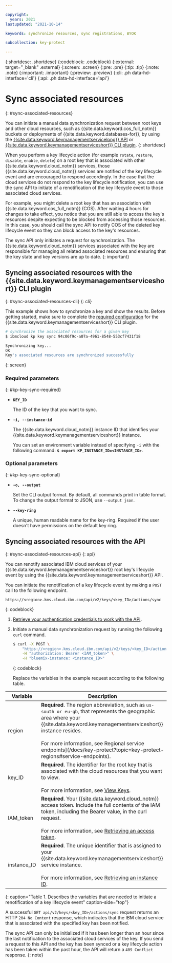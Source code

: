 ```yaml
---

copyright:
  years: 2021
lastupdated: "2021-10-14"

keywords: synchronize resources, sync registrations, BYOK

subcollection: key-protect

---
```


{:shortdesc: .shortdesc}
{:codeblock: .codeblock}
{:external: target="_blank" .external}
{:screen: .screen}
{:pre: .pre}
{:tip: .tip}
{:note: .note}
{:important: .important}
{:preview: .preview}
{:cli: .ph data-hd-interface='cli'}
{:api: .ph data-hd-interface='api'}

# Sync associated resources
{: #sync-associated-resources}

You can initiate a manual data synchronization request between root keys
and other cloud resources, such as {{site.data.keyword.cos_full_notm}} buckets or deployments of {{site.data.keyword.databases-for}}, by using the
[{{site.data.keyword.keymanagementservicelong}} API](/apidocs/key-protect) or [{{site.data.keyword.keymanagementserviceshort}} CLI plugin](/docs/key-protect?topic=key-protect-cli-plugin-key-protect-cli-reference).
{: shortdesc}


When you perform a key lifecycle action (for example `rotate`, `restore`,
`disable`, `enable`, `delete`) on a root key that is associated with other
{{site.data.keyword.cloud_notm}} services, those {{site.data.keyword.cloud_notm}} services are notified of the key
lifecycle event and are encouraged to respond accordingly. In the case that
the cloud services do not respond to the key lifecycle notification, you can
use the sync API to initiate of a renotification of the key lifecycle event
to those associated cloud services.

For example, you might delete a root key that has an association with {{site.data.keyword.cos_full_notm}} (COS). After waiting 4 hours for changes to take
effect, you notice that you are still able to access the key's resources
despite expecting to be blocked from accessing those resources. In this case,
you should call the sync API to notify COS of the deleted key lifecycle
event so they can block access to the key's resources.

The sync API only initiates a request for synchronization. The {{site.data.keyword.cloud_notm}} services
associated with the key are responsible for managing all related associated
resources and ensuring that the key state and key versions are up to date.
{: important}

## Syncing associated resources with the {{site.data.keyword.keymanagementserviceshort}} CLI plugin
{: #sync-associated-resources-cli}
{: cli}

This example shows how to synchronize a key and show the results. Before getting started, make sure to complete the [required configuration](/docs/key-protect?topic=key-protect-set-up-cli) for the {{site.data.keyword.keymanagementserviceshort}} CLI plugin.

```sh
# synchronize the associated resources for a given key
$ ibmcloud kp key sync 94c06f9c-a07a-4961-8548-553cf7431f18

Synchronizing key...
OK
Key's associated resources are synchronized successfully
```
{: screen}

### Required parameters
{: #kp-key-sync-required}

* **`KEY_ID`**

   The ID of the key that you want to sync.

* **`-i, --instance-id`**

   The {{site.data.keyword.cloud_notm}} instance ID that identifies your {{site.data.keyword.keymanagementserviceshort}} instance.

   You can set an environment variable instead of specifying `-i` with the following command: **`$ export KP_INSTANCE_ID=<INSTANCE_ID>`**.

### Optional parameters
{: #kp-key-sync-optional}

* **`-o, --output`**

   Set the CLI output format. By default, all commands print in table format. To change the output format to JSON, use `--output json`.

* **`--key-ring`**

   A unique, human readable name for the key-ring. Required if the user doesn't have permissions on the default key ring.



## Syncing associated resources with the API
{: #sync-associated-resources-api}
{: api}

You can renotify associated IBM cloud services of your
{{site.data.keyword.keymanagementserviceshort}} root key's lifecycle event by
using the {{site.data.keyword.keymanagementserviceshort}} API.

You can initiate the renotification of a key lifecycle event by making a
`POST` call to the following endpoint.

```plaintext
https://<region>.kms.cloud.ibm.com/api/v2/keys/<key_ID>/actions/sync
```
{: codeblock}

1. [Retrieve your authentication credentials to work with the API](/docs/key-protect?topic=key-protect-set-up-api).

2. Initiate a manual data synchronization request by running the
    following `curl` command.

    ```sh
    $ curl -X POST \
        "https://<region>.kms.cloud.ibm.com/api/v2/keys/<key_ID>/actions/sync" \
        -H "authorization: Bearer <IAM_token>" \
        -H "bluemix-instance: <instance_ID>"
    ```
    {: codeblock}

    Replace the variables in the example request according to the following
    table.

|Variable|Description|
|--- |--- |
|region|**Required**. The region abbreviation, such as `us-south or eu-gb`, that represents the geographic area where your {{site.data.keyword.keymanagementserviceshort}} instance resides.<br><br>For more information, see Regional service endpoints](/docs/key-protect?topic=key-protect-regions#service-endpoints).|
|key_ID|**Required**. The identifier for the root key that is associated with the cloud resources that you want to view.<br><br>For more information, see [View Keys](/docs/key-protect?topic=key-protect-view-keys).|
|IAM_token|**Required**. Your {{site.data.keyword.cloud_notm}} access token. Include the full contents of the IAM token, including the Bearer value, in the curl request.<br><br>For more information, see [Retrieving an access token](/docs/key-protect?topic=key-protect-retrieve-access-token).|
|instance_ID|**Required**. The unique identifier that is assigned to your {{site.data.keyword.keymanagementserviceshort}} service instance.<br><br>For more information, see [Retrieving an instance ID](/docs/key-protect?topic=key-protect-retrieve-instance-ID).|
{: caption="Table 1. Describes the variables that are needed to initiate a renotification of a key lifecycle event" caption-side="top"}


A successful `GET api/v2/keys/<key_ID>/actions/sync` request returns an HTTP `204 No Content`
response, which indicates that the IBM cloud service that is associated with the specified key
has been notified.

The sync API can only be initialized if it has been longer than an hour since the last
notification to the associated cloud services of the key. If you send a request to this API and
the key has been synced or a key lifecycle action has been taken within the past hour,
the API will return a `409 Conflict` response.
{: note}


